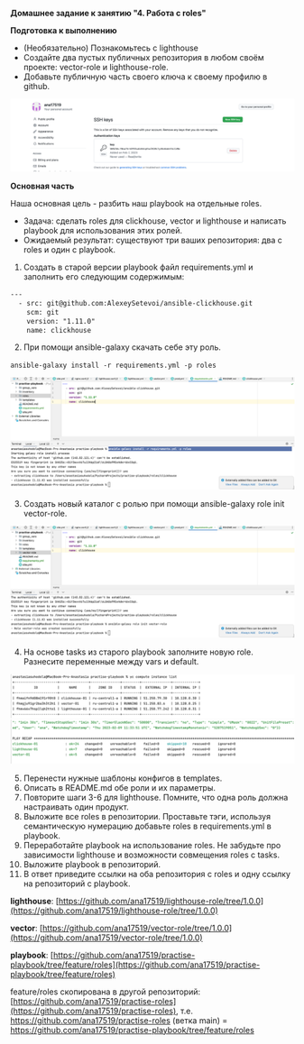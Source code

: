 **Домашнее задание к занятию "4. Работа с roles"**

**Подготовка к выполнению**

* (Необязательно) Познакомьтесь с lighthouse
* Создайте два пустых публичных репозитория в любом своём проекте: vector-role и lighthouse-role.
* Добавьте публичную часть своего ключа к своему профилю в github.

![img.png](../../images/img185.png)

**Основная часть**

Наша основная цель - разбить наш playbook на отдельные roles. 

* Задача: сделать roles для clickhouse, vector и lighthouse и написать playbook для использования этих ролей. 
* Ожидаемый результат: существуют три ваших репозитория: два с roles и один с playbook.

1. Создать в старой версии playbook файл requirements.yml и заполнить его следующим содержимым:

```
---
  - src: git@github.com:AlexeySetevoi/ansible-clickhouse.git
    scm: git
    version: "1.11.0"
    name: clickhouse
```

2. При помощи ansible-galaxy скачать себе эту роль.

`ansible-galaxy install -r requirements.yml -p roles`

![img.png](../../images/img186.png)

3. Создать новый каталог с ролью при помощи ansible-galaxy role init vector-role.

![img.png](../../images/img187.png)

4. На основе tasks из старого playbook заполните новую role. Разнесите переменные между vars и default.

![img.png](../../images/img188.png)
![img.png](../../images/img189.png)

5. Перенести нужные шаблоны конфигов в templates.
6. Описать в README.md обе роли и их параметры.
7. Повторите шаги 3-6 для lighthouse. Помните, что одна роль должна настраивать один продукт. 
8. Выложите все roles в репозитории. 
Проставьте тэги, используя семантическую нумерацию добавьте roles в requirements.yml в playbook.
9. Переработайте playbook на использование roles. Не забудьте про зависимости lighthouse и возможности совмещения roles с tasks. 
10. Выложите playbook в репозиторий. 
11. В ответ приведите ссылки на оба репозитория с roles и одну ссылку на репозиторий с playbook.

**lighthouse**: [https://github.com/ana17519/lighthouse-role/tree/1.0.0](https://github.com/ana17519/lighthouse-role/tree/1.0.0)

**vector**: [https://github.com/ana17519/vector-role/tree/1.0.0](https://github.com/ana17519/vector-role/tree/1.0.0)

**playbook**: [https://github.com/ana17519/practise-playbook/tree/feature/roles](https://github.com/ana17519/practise-playbook/tree/feature/roles)

feature/roles скопирована в другой репозиторий: [https://github.com/ana17519/practise-roles](https://github.com/ana17519/practise-roles),
т.е. https://github.com/ana17519/practise-roles (ветка main) = https://github.com/ana17519/practise-playbook/tree/feature/roles